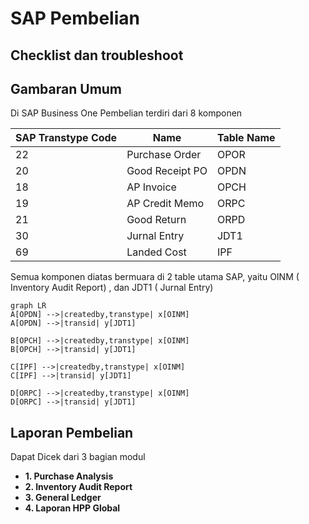 # SAP Pembelian  
## Checklist dan troubleshoot


## Gambaran Umum

Di SAP Business One Pembelian terdiri dari 8 komponen

|SAP Transtype Code | Name |Table Name |
| ------ | ------| ------|
| 22 | Purchase Order|OPOR|
| 20 | Good Receipt PO|OPDN|
| 18 | AP Invoice|OPCH|
| 19 | AP Credit Memo|ORPC|
| 21 | Good Return|ORPD|
| 30 | Jurnal Entry|JDT1|
| 69 | Landed Cost|IPF|

Semua komponen diatas bermuara di 2 table utama SAP, yaitu OINM ( Inventory Audit Report) , dan JDT1 ( Jurnal Entry)

```mermaid
graph LR
A[OPDN] -->|createdby,transtype| x[OINM]
A[OPDN] -->|transid| y[JDT1]

B[OPCH] -->|createdby,transtype| x[OINM]
B[OPCH] -->|transid| y[JDT1]

C[IPF] -->|createdby,transtype| x[OINM]
C[IPF] -->|transid| y[JDT1]

D[ORPC] -->|createdby,transtype| x[OINM]
D[ORPC] -->|transid| y[JDT1]
```

## Laporan Pembelian 

Dapat Dicek dari 3 bagian modul
* **1. Purchase Analysis**
* **2. Inventory Audit Report**
* **3. General Ledger**
* **4. Laporan HPP Global**


<!--stackedit_data:
eyJoaXN0b3J5IjpbLTY3Mjc1MDkxMiwtNDA1OTQwNzg4LC0xMD
g1MTUxNjMxLC0xNjkyMDg1NTMzXX0=
-->